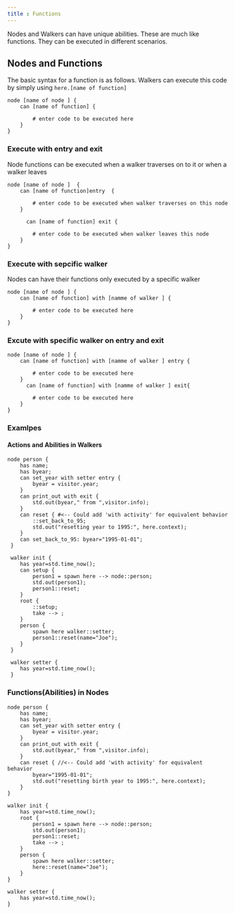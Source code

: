 ```yaml
---
title : Functions
---
```


Nodes and Walkers can have unique abilities. These are  much like functions. They can be executed in different scenarios.

## Nodes and Functions

The basic syntax for a function is as follows. Walkers can execute this code by simply using `here.[name of function] `

```jac
node [name of node ] {
    can [name of function] {

        # enter code to be executed here
    }
}
```

### Execute with entry and exit

Node functions can be executed when a walker traverses on to it or when a walker leaves
```jac
node [name of node ]  {
    can [name of function]entry  {

        # enter code to be executed when walker traverses on this node
    }

      can [name of function] exit {

        # enter code to be executed when walker leaves this node
    }
}

```

### Execute with sepcific walker

Nodes can have their functions only executed by a specific walker

```jac
node [name of node ] {
    can [name of function] with [namme of walker ] {

        # enter code to be executed here
    }
}
```

### Excute with specific walker on entry and exit

```jac
node [name of node ] {
    can [name of function] with [namme of walker ] entry {

        # enter code to be executed here
    }
      can [name of function] with [namme of walker ] exit{

        # enter code to be executed here
    }
}
```

### Examlpes

#### Actions and Abilities in Walkers

```jac
node person {
    has name;
    has byear;
    can set_year with setter entry {
        byear = visitor.year;
    }
    can print_out with exit {
        std.out(byear," from ",visitor.info);
    }
    can reset { #<-- Could add 'with activity' for equivalent behavior
        ::set_back_to_95;
        std.out("resetting year to 1995:", here.context);
    }
    can set_back_to_95: byear="1995-01-01";
 }

 walker init {
    has year=std.time_now();
    can setup {
        person1 = spawn here --> node::person;
        std.out(person1);
        person1::reset;
    }
    root {
        ::setup;
        take --> ;
    }
    person {
        spawn here walker::setter;
        person1::reset(name="Joe");
    }
 }

 walker setter {
    has year=std.time_now();
 }
```

### Functions(Abilities) in Nodes

```jac
node person {
    has name;
    has byear;
    can set_year with setter entry {
        byear = visitor.year;
    }
    can print_out with exit {
        std.out(byear," from ",visitor.info);
    }
    can reset { //<-- Could add 'with activity' for equivalent behavior
        byear="1995-01-01";
        std.out("resetting birth year to 1995:", here.context);
    }
}

walker init {
    has year=std.time_now();
    root {
        person1 = spawn here --> node::person;
        std.out(person1);
        person1::reset;
        take --> ;
    }
    person {
        spawn here walker::setter;
        here::reset(name="Joe");
    }
}

walker setter {
    has year=std.time_now();
}
```